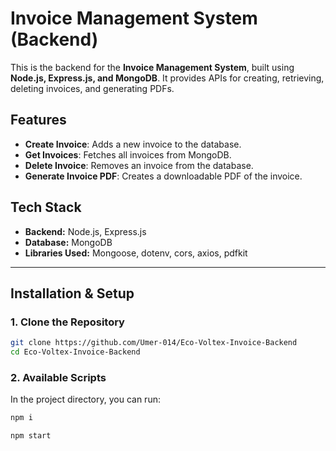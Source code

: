 # Invoice Management System (Backend)

This is the backend for the **Invoice Management System**, built using **Node.js, Express.js, and MongoDB**. It provides APIs for creating, retrieving, deleting invoices, and generating PDFs.

## Features
- **Create Invoice**: Adds a new invoice to the database.
- **Get Invoices**: Fetches all invoices from MongoDB.
- **Delete Invoice**: Removes an invoice from the database.
- **Generate Invoice PDF**: Creates a downloadable PDF of the invoice.

## Tech Stack
- **Backend:** Node.js, Express.js
- **Database:** MongoDB
- **Libraries Used:** Mongoose, dotenv, cors, axios, pdfkit

---

## Installation & Setup
### 1. Clone the Repository
```sh
git clone https://github.com/Umer-014/Eco-Voltex-Invoice-Backend
cd Eco-Voltex-Invoice-Backend
```


### 2. Available Scripts
In the project directory, you can run:

```sh
npm i
```

```sh
npm start
```
